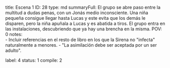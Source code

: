 title:          Escena 1
ID:             28
type:           md
summaryFull:    El grupo se abre paso entre la multitud a dudas penas, con un Jonás medio inconsciente. Una niña pequeña consigue llegar hasta Lucas y este evita que los demás le disparen, pero la niña apuñala a Lucas y es abatida a tiros. El grupo entra en las instalaciones, descubriendo que ya hay una brencha en la misma.
POV:            0
notes:          
                - Incluir referencias en el resto de libro en los que la Sirena no "infecta" naturalmente a menores.
                	- "La asimilación debe ser aceptada por un ser adulto".
                	
                
label:          4
status:         1
compile:        2


